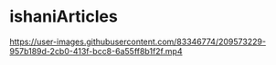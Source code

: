 # ishaniArticles


https://user-images.githubusercontent.com/83346774/209573229-957b189d-2cb0-413f-bcc8-6a55ff8b1f2f.mp4

